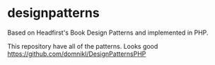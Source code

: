 # designpatterns
Based on Headfirst's Book Design Patterns and implemented in PHP.

This repository have all of the patterns. Looks good https://github.com/domnikl/DesignPatternsPHP
